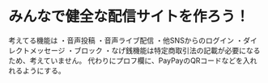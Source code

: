 # みんなで健全な配信サイトを作ろう！

考えてる機能は
・音声投稿
・音声ライブ配信
・他SNSからのログイン
・ダイレクトメッセージ
・ブロック
・なげ銭機能は特定商取引法の記載が必要になるため、考えていません。
代わりにプロフ欄に、PayPayのQRコードなどを入れれるようにする。
